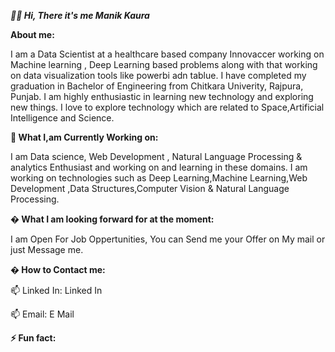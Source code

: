 ***👋🏻 Hi, There it's me Manik Kaura***

**About me:**

I am a Data Scientist at a healthcare based company Innovaccer working on Machine learning , Deep Learning based problems along with that working on data visualization tools like powerbi adn tablue.
I have completed my graduation in Bachelor of Engineering from Chitkara Univerity, Rajpura, Punjab. I am highly enthusiastic in learning new technology and exploring new things.
I love to explore technology which are related to Space,Artificial Intelligence and Science.

**🎯 What I,am Currently Working on:**

I am Data science, Web Development , Natural Language Processing & analytics Enthusiast and working on and learning in these domains.
I am working on technologies such as Deep Learning,Machine Learning,Web Development ,Data Structures,Computer Vision & Natural Language Processing.

**� What I am looking forward for at the moment:**

I am Open For Job Oppertunities, You can Send me your Offer on My mail or just Message me.

**� How to Contact me:**

📫 Linked In: Linked In

📫 Email: E Mail

**⚡ Fun fact:**
